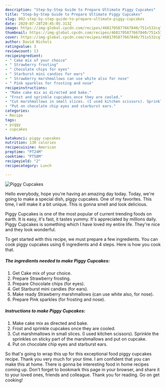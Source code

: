 ```yaml
---
description: "Step-by-Step Guide to Prepare Ultimate Piggy Cupcakes"
title: "Step-by-Step Guide to Prepare Ultimate Piggy Cupcakes"
slug: 802-step-by-step-guide-to-prepare-ultimate-piggy-cupcakes
date: 2020-07-28T20:45:05.313Z
image: https://img-global.cpcdn.com/recipes/4681705877667840/751x532cq70/piggy-cupcakes-recipe-main-photo.jpg
thumbnail: https://img-global.cpcdn.com/recipes/4681705877667840/751x532cq70/piggy-cupcakes-recipe-main-photo.jpg
cover: https://img-global.cpcdn.com/recipes/4681705877667840/751x532cq70/piggy-cupcakes-recipe-main-photo.jpg
author: David Nichols
ratingvalue: 3
reviewcount: 13
recipeingredient:
- " Cake mix of your choice"
- " Strawberry frosting"
- " Chocolate chips for eyes"
- " Starburst mini candies for ears"
- " Strawberry marshmallows can use white also for nose"
- " Pink sparkles for frosting and nose"
recipeinstructions:
- "Make cake mix as directed and bake."
- "Frost and sprinkle cupcakes once they are cooled."
- "Cut marshmallows in small slices. (I used kitchen scissors). Sprinkle the sprinkles on sticky part of the marshmallows and put on cupcake."
- "Put on chocolate chip eyes and starburst ears."
categories:
- Recipe
tags:
- piggy
- cupcakes

katakunci: piggy cupcakes 
nutrition: 130 calories
recipecuisine: American
preptime: "PT24M"
cooktime: "PT58M"
recipeyield: "2"
recipecategory: Lunch

---
```



![Piggy Cupcakes](https://img-global.cpcdn.com/recipes/4681705877667840/751x532cq70/piggy-cupcakes-recipe-main-photo.jpg)

Hello everybody, hope you're having an amazing day today. Today, we're going to make a special dish, piggy cupcakes. One of my favorites. This time, I will make it a bit unique. This is gonna smell and look delicious.

Piggy Cupcakes is one of the most popular of current trending foods on earth. It is easy, it's fast, it tastes yummy. It's appreciated by millions daily. Piggy Cupcakes is something which I have loved my entire life. They're nice and they look wonderful.




To get started with this recipe, we must prepare a few ingredients. You can cook piggy cupcakes using 6 ingredients and 4 steps. Here is how you cook that.

<!--inarticleads1-->

##### The ingredients needed to make Piggy Cupcakes:

1. Get  Cake mix of your choice.
1. Prepare  Strawberry frosting.
1. Prepare  Chocolate chips (for eyes).
1. Get  Starburst mini candies (for ears).
1. Make ready  Strawberry marshmallows (can use white also, for nose).
1. Prepare  Pink sparkles (for frosting and nose).




<!--inarticleads2-->

##### Instructions to make Piggy Cupcakes:

1. Make cake mix as directed and bake.
1. Frost and sprinkle cupcakes once they are cooled.
1. Cut marshmallows in small slices. (I used kitchen scissors). Sprinkle the sprinkles on sticky part of the marshmallows and put on cupcake.
1. Put on chocolate chip eyes and starburst ears.




So that's going to wrap this up for this exceptional food piggy cupcakes recipe. Thank you very much for your time. I am confident that you can make this at home. There is gonna be interesting food in home recipes coming up. Don't forget to bookmark this page in your browser, and share it to your loved ones, friends and colleague. Thank you for reading. Go on get cooking!
